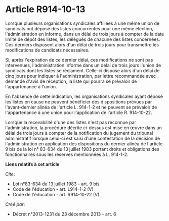 # Article R914-10-13

Lorsque plusieurs organisations syndicales affiliées à une même union de syndicats ont déposé des listes concurrentes pour
une même élection, l'administration en informe, dans un délai de trois jours à compter de la date limite de dépôt des listes,
les délégués de chacune des listes concernées. Ces derniers disposent alors d'un délai de trois jours pour transmettre les
modifications de candidats nécessaires. 

Si, après l'expiration de ce dernier délai, ces modifications ne sont pas intervenues, l'administration informe dans un délai
de trois jours l'union de syndicats dont les listes se réclament. Celle-ci dispose alors d'un délai de cinq jours pour
indiquer à l'administration, par lettre recommandée avec demande d'avis de réception, la liste qui pourra se prévaloir de
l'appartenance à l'union. 

En l'absence de cette indication, les organisations syndicales ayant déposé les listes en cause ne peuvent bénéficier des
dispositions prévues par l'avant-dernier alinéa de l'article L. 914-1-2 et ne peuvent se prévaloir de l'appartenance à une
union pour l'application de l'article R. 914-10-22. 

Lorsque la recevabilité d'une des listes n'est pas reconnue par l'administration, la procédure décrite ci-dessus est mise en
œuvre dans un délai de trois jours à compter de la notification du jugement du tribunal administratif lorsque celui-ci est
saisi d'une contestation de la décision de l'administration en application des dispositions du dernier alinéa de l'article 9
bis de la loi n° 83-634 du 13 juillet 1983 portant droits et obligations des fonctionnaires sous les réserves mentionnées à
L. 914-1-2.

**Liens relatifs à cet article**

_Cite_:

  - Loi n°83-634 du 13 juillet 1983 - art. 9 bis
  - Code de l'éducation - art. L914-1-2 (V)
  - Code de l'éducation - art. R914-10-22 (V)

_Créé par_:

  - Décret n°2013-1231 du 23 décembre 2013 - art. 6
